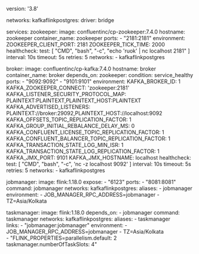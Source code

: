 
version: '3.8'

networks:
  kafkaflinkpostgres:
    driver: bridge

services:
  zookeeper:
    image: confluentinc/cp-zookeeper:7.4.0
    hostname: zookeeper
    container_name: zookeeper
    ports:
      - "2181:2181"
    environment:
      ZOOKEEPER_CLIENT_PORT: 2181
      ZOOKEEPER_TICK_TIME: 2000
    healthcheck:
      test: [ "CMD", "bash", "-c", "echo 'ruok' | nc localhost 2181" ]
      interval: 10s
      timeout: 5s
      retries: 5
    networks:
      - kafkaflinkpostgres

  broker:
    image: confluentinc/cp-kafka:7.4.0
    hostname: broker
    container_name: broker
    depends_on:
      zookeeper:
        condition: service_healthy
    ports:
      - "9092:9092"
      - "9101:9101"
    environment:
      KAFKA_BROKER_ID: 1
      KAFKA_ZOOKEEPER_CONNECT: 'zookeeper:2181'
      KAFKA_LISTENER_SECURITY_PROTOCOL_MAP: PLAINTEXT:PLAINTEXT,PLAINTEXT_HOST:PLAINTEXT
      KAFKA_ADVERTISED_LISTENERS: PLAINTEXT://broker:29092,PLAINTEXT_HOST://localhost:9092
      KAFKA_OFFSETS_TOPIC_REPLICATION_FACTOR: 1
      KAFKA_GROUP_INITIAL_REBALANCE_DELAY_MS: 0
      KAFKA_CONFLUENT_LICENSE_TOPIC_REPLICATION_FACTOR: 1
      KAFKA_CONFLUENT_BALANCER_TOPIC_REPLICATION_FACTOR: 1
      KAFKA_TRANSACTION_STATE_LOG_MIN_ISR: 1
      KAFKA_TRANSACTION_STATE_LOG_REPLICATION_FACTOR: 1
      KAFKA_JMX_PORT: 9101
      KAFKA_JMX_HOSTNAME: localhost
    healthcheck:
      test: [ "CMD", "bash", "-c", 'nc -z localhost 9092' ]
      interval: 10s
      timeout: 5s
      retries: 5
    networks:
      - kafkaflinkpostgres

  jobmanager:
    image: flink:1.18.0
    expose:
      - "6123"
    ports:
      - "8081:8081"
    command: jobmanager
    networks:
      kafkaflinkpostgres:
        aliases:
          - jobmanager     
    environment:
      - JOB_MANAGER_RPC_ADDRESS=jobmanager
      - TZ=Asia/Kolkata      

  taskmanager:
    image: flink:1.18.0
    depends_on:
      - jobmanager
    command: taskmanager
    networks:
      kafkaflinkpostgres:
        aliases:
          - taskmanager    
    links:
      - "jobmanager:jobmanager"
    environment:
      - JOB_MANAGER_RPC_ADDRESS=jobmanager
      - TZ=Asia/Kolkata    
      - "FLINK_PROPERTIES=parallelism.default: 2
         taskmanager.numberOfTaskSlots: 4"
